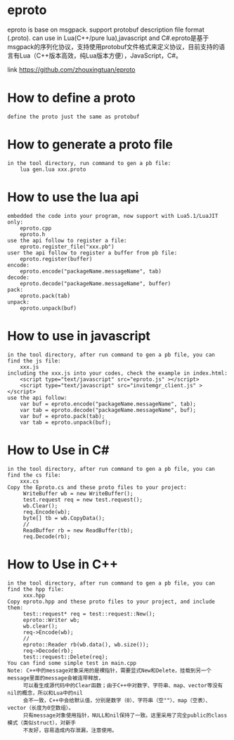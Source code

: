 # eproto
eproto is base on msgpack. support protobuf description file format (.proto). can use in Lua(C++/pure lua),javascript and C#.eproto是基于msgpack的序列化协议，支持使用protobuf文件格式来定义协议，目前支持的语言有Lua（C++版本高效，纯Lua版本方便），JavaScript，C#。

link https://github.com/zhouxingtuan/eproto

# How to define a proto
    define the proto just the same as protobuf

# How to generate a proto file
    in the tool directory, run command to gen a pb file:
        lua gen.lua xxx.proto

# How to use the lua api
    embedded the code into your program, now support with Lua5.1/LuaJIT only:
        eproto.cpp
        eproto.h
    use the api follow to register a file:
        eproto.register_file("xxx.pb")
    user the api follow to register a buffer from pb file:
        eproto.register(buffer)
    encode:
        eproto.encode("packageName.messageName", tab)
    decode:
        eproto.decode("packageName.messageName", buffer)
    pack:
        eproto.pack(tab)
    unpack:
        eproto.unpack(buf)

# How to use in javascript
	in the tool directory, after run command to gen a pb file, you can find the js file:
		xxx.js
	including the xxx.js into your codes, check the example in index.html:
		<script type="text/javascript" src="eproto.js" ></script>
		<script type="text/javascript" src="invitemgr_client.js" ></script>
	use the api follow:
		var buf = eproto.encode("packageName.messageName", tab);
		var tab = eproto.decode("packageName.messageName", buf);
		var buf = eproto.pack(tab);
		var tab = eproto.unpack(buf);
		
# How to Use in C#
	in the tool directory, after run command to gen a pb file, you can find the cs file:
		xxx.cs
	Copy the Eproto.cs and these proto files to your project:
		 WriteBuffer wb = new WriteBuffer();
		 test.request req = new test.request();
		 wb.Clear();
		 req.Encode(wb);
		 byte[] tb = wb.CopyData();
		 // 
		 ReadBuffer rb = new ReadBuffer(tb);
		 req.Decode(rb);
	    
# How to Use in C++
	in the tool directory, after run command to gen a pb file, you can find the hpp file:
		 xxx.hpp    
    Copy eproto.hpp and these proto files to your project, and include them:
		 test::request* req = test::request::New();
		 eproto::Writer wb;
		 wb.clear();
		 req->Encode(wb);
		 //
		 eproto::Reader rb(wb.data(), wb.size());
		 req->Decode(rb);
		 test::request::Delete(req);
    You can find some simple test in main.cpp
    Note: C++中的message对象采用的是裸指针，需要显式New和Delete，挂载到另一个message里面的message会被连带释放，
		 可以看生成源代码中的Clear函数；由于C++中对数字、字符串、map、vector等没有nil的概念，所以和Lua中的nil
		 会不一致，C++中会给默认值，分别是数字（0）、字符串（空""）、map（空表）、vector（长度为0空数组）。
		 只有message对象使用指针，NULL和nil保持了一致。这里采用了完全public的class模式（类似struct），对新手
		 不友好，容易造成内存泄漏，注意使用。
    
    
    